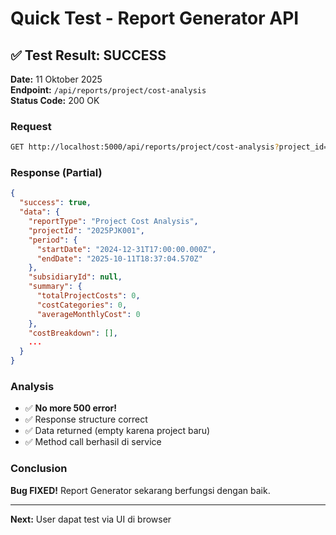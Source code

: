 # Quick Test - Report Generator API

## ✅ Test Result: SUCCESS

**Date:** 11 Oktober 2025  
**Endpoint:** `/api/reports/project/cost-analysis`  
**Status Code:** 200 OK

### Request
```bash
GET http://localhost:5000/api/reports/project/cost-analysis?project_id=2025PJK001
```

### Response (Partial)
```json
{
  "success": true,
  "data": {
    "reportType": "Project Cost Analysis",
    "projectId": "2025PJK001",
    "period": {
      "startDate": "2024-12-31T17:00:00.000Z",
      "endDate": "2025-10-11T18:37:04.570Z"
    },
    "subsidiaryId": null,
    "summary": {
      "totalProjectCosts": 0,
      "costCategories": 0,
      "averageMonthlyCost": 0
    },
    "costBreakdown": [],
    ...
  }
}
```

### Analysis
- ✅ **No more 500 error!**
- ✅ Response structure correct
- ✅ Data returned (empty karena project baru)
- ✅ Method call berhasil di service

### Conclusion
**Bug FIXED!** Report Generator sekarang berfungsi dengan baik.

---
**Next:** User dapat test via UI di browser
